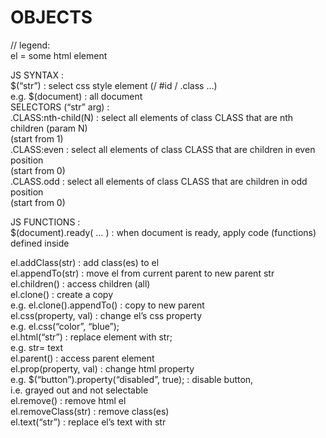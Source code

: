 # OBJECTS    
    
// legend:   
el = some html element  
  
JS SYNTAX :   
$(“str”)	: select css style element (/ #id / .class …)  
	e.g. $(document) : all document  
SELECTORS (“str” arg) :   
.CLASS:nth-child(N)	: select all elements of class CLASS that are nth children (param N)  
(start from 1)  
.CLASS:even		: select all elements of class CLASS that are children in even position  
(start from 0)  
.CLASS.odd		: select all elements of class CLASS that are children in odd position  
			(start from 0)  
  
JS FUNCTIONS :   
$(document).ready( … )	: when document is ready, apply code (functions) defined inside  
  
el.addClass(str)	: add class(es) to el  
el.appendTo(str)	: move el from current parent to new parent str  
el.children()		: access children (all)  
el.clone()		: create a copy  
	e.g. el.clone().appendTo()	: copy to new parent  
el.css(property, val)	: change el’s css property  
	e.g. el.css(“color”, “blue”);  
el.html(“str”)		: replace element with str;  
			e.g. str= <tag attrs=...>text</tag>  
el.parent()		: access parent element  
el.prop(property, val)	: change html property  
	e.g. $(“button”).property(“disabled”, true);	: disable button,  
i.e. grayed out and not selectable  
el.remove()		: remove html el  
el.removeClass(str)	: remove class(es)  
el.text(“str”)		: replace el’s text with str  
